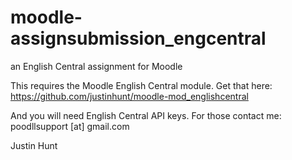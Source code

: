 # moodle-assignsubmission_engcentral
an English Central assignment for Moodle

This requires the Moodle English Central module.
Get that here:
https://github.com/justinhunt/moodle-mod_englishcentral

And you will need English Central API keys. For those contact me:
poodllsupport [at] gmail.com

Justin Hunt


